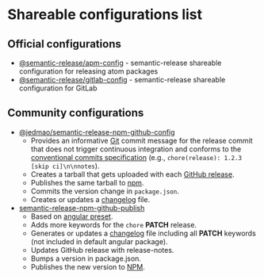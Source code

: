 # Shareable configurations list

## Official configurations

- [@semantic-release/apm-config](https://github.com/semantic-release/apm-config) - semantic-release shareable configuration for releasing atom packages
- [@semantic-release/gitlab-config](https://github.com/semantic-release/gitlab-config) - semantic-release shareable configuration for GitLab

## Community configurations

- [@jedmao/semantic-release-npm-github-config](https://github.com/jedmao/semantic-release-npm-github-config)
  - Provides an informative [Git](https://github.com/semantic-release/git) commit message for the release commit that does not trigger continuous integration and conforms to the [conventional commits specification](https://www.conventionalcommits.org/) (e.g., `chore(release): 1.2.3 [skip ci]\n\nnotes`).
  - Creates a tarball that gets uploaded with each [GitHub release](https://github.com/semantic-release/github).
  - Publishes the same tarball to [npm](https://github.com/semantic-release/npm).
  - Commits the version change in `package.json`.
  - Creates or updates a [changelog](https://github.com/semantic-release/changelog) file.
- [semantic-release-npm-github-publish](https://github.com/oleg-koval/semantic-release-npm-github-publish)
  - Based on [angular preset](https://github.com/conventional-changelog/conventional-changelog/tree/master/packages/conventional-changelog-angular).
  - Adds more keywords for the `chore` **PATCH** release.
  - Generates or updates a [changelog](https://github.com/semantic-release/changelog) file including all **PATCH** keywords (not included in default angular package).
  - Updates GitHub release with release-notes.
  - Bumps a version in package.json.
  - Publishes the new version to [NPM](https://npmjs.org).
